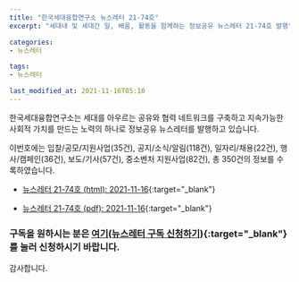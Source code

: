 ```yaml
---
title: "한국세대융합연구소 뉴스레터 21-74호"
excerpt: "세대내 및 세대간 일, 배움, 활동을 함께하는 정보공유 뉴스레터 21-74호 발행" 

categories:
- 뉴스레터

tags:
- 뉴스레터

last_modified_at: 2021-11-16T05:10
---
```


한국세대융합연구소는 세대를 아우르는 공유와 협력 네트워크를 구축하고 지속가능한 사회적 가치를 만드는 노력의 하나로 정보공유 뉴스레터를 발행하고 있습니다.

이번호에는 입찰/공모/지원사업(35건), 공지/소식/알림(118건), 일자리/채용(22건), 행사/캠페인(36건), 보도/기사(57건), 중소벤처 지원사업(82건), 총 350건의 정보를 수록하였습니다.

* [뉴스레터 21-74호 (html): 2021-11-16](https://gcrcenter.github.io/assets/htmls/gcrc_news_letter_20211116.html){:target="_blank"}

* [뉴스레터 21-74호 (pdf): 2021-11-16](https://gcrcenter.github.io/assets/pdfs/news_letter_20211116.pdf){:target="_blank"}


### 구독을 원하시는 분은 [여기(뉴스레터 구독 신청하기)](https://forms.gle/MJ5gVHCdunBXXWVB7){:target="_blank"} 를 눌러 신청하시기 바랍니다.


감사합니다.